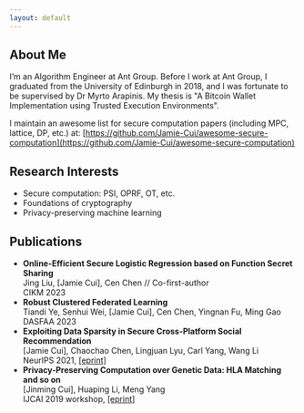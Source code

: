 ```yaml
---
layout: default
---
```


## About Me

I’m an Algorithm Engineer at Ant Group. Before I work at Ant Group, I graduated from the University of Edinburgh in 2018, and I was fortunate to be supervised by Dr Myrto Arapinis. My thesis is "A Bitcoin Wallet Implementation using Trusted Execution Environments".

I maintain an awesome list for secure computation papers (including MPC, lattice, DP, etc.) at: [https://github.com/Jamie-Cui/awesome-secure-computation](https://github.com/Jamie-Cui/awesome-secure-computation)

## Research Interests

- Secure computation: PSI, OPRF, OT, etc.
- Foundations of cryptography
- Privacy-preserving machine learning

## Publications

- **Online-Efficient Secure Logistic Regression based on Function Secret Sharing**  
  Jing Liu, [Jamie Cui], Cen Chen  // Co-first-author  
  CIKM 2023
- **Robust Clustered Federated Learning**  
   Tiandi Ye, Senhui Wei, [Jamie Cui], Cen Chen, Yingnan Fu, Ming Gao  
   DASFAA 2023  
- **Exploiting Data Sparsity in Secure Cross-Platform Social Recommendation**  
   [Jamie Cui], Chaochao Chen, Lingjuan Lyu, Carl Yang, Wang Li  
   NeurIPS 2021, [[eprint]](https://arxiv.org/abs/2202.07253)
- **Privacy-Preserving Computation over Genetic Data: HLA Matching and so on**  
   [Jinming Cui], Huaping Li, Meng Yang  
   IJCAI 2019 workshop, [[eprint]](https://eprint.iacr.org/2019/1305) 

